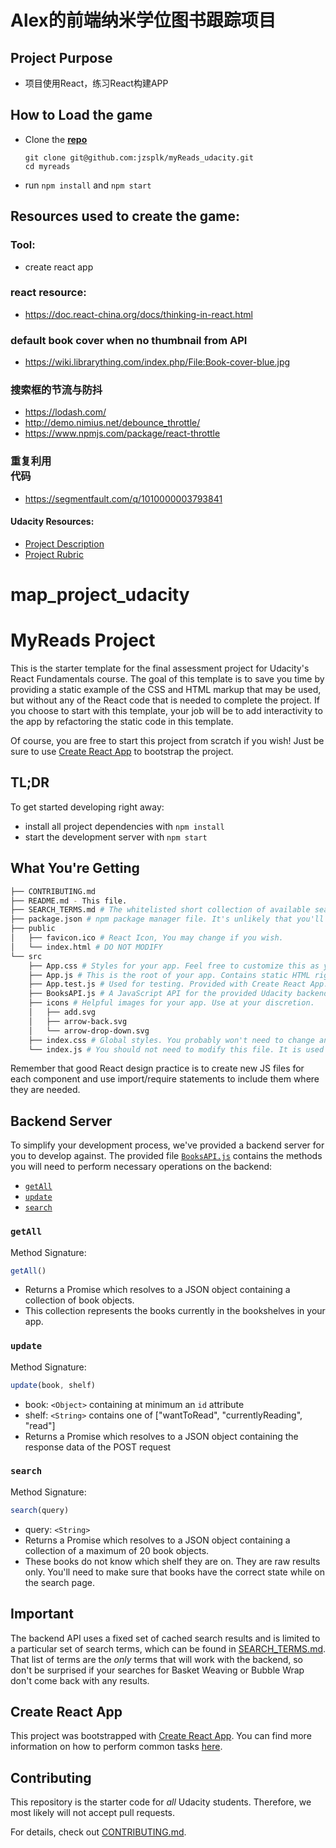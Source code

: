 Alex的前端纳米学位图书跟踪项目
====================
## Project Purpose
- 项目使用React，练习React构建APP

## How to Load the game

- Clone the **[repo](git@github.com:jzsplk/myReads_udacity.git)** 
    ```
    git clone git@github.com:jzsplk/myReads_udacity.git
    cd myreads
    ```
- run ```npm install```  and ```npm start```

## Resources used to create the game:

### Tool:

- create react app 

###  react resource:


- <https://doc.react-china.org/docs/thinking-in-react.html>

### default book cover when no thumbnail from API
- <https://wiki.librarything.com/index.php/File:Book-cover-blue.jpg>

### 搜索框的节流与防抖
- <https://lodash.com/>
- <http://demo.nimius.net/debounce_throttle/>
- <https://www.npmjs.com/package/react-throttle>

### 重复利用<div>代码
- <https://segmentfault.com/q/1010000003793841>

#### Udacity Resources:

- [Project Description](https://classroom.udacity.com/nanodegrees/nd001-cn-advanced/parts/b5ec1c28-f1d6-4a80-bcb1-6977c2411e2a/modules/bdfa2bec-c3ec-4d26-b124-68baa82662c7/lessons/5d31386c-8c1c-4f32-974d-6bf3c1062cba/concepts/e7df4589-29d8-4d49-b760-a1db72d6cbdb)
- [Project Rubric](https://review.udacity.com/#!/rubrics/1198/view)

# map_project_udacity
# MyReads Project

This is the starter template for the final assessment project for Udacity's React Fundamentals course. The goal of this template is to save you time by providing a static example of the CSS and HTML markup that may be used, but without any of the React code that is needed to complete the project. If you choose to start with this template, your job will be to add interactivity to the app by refactoring the static code in this template.

Of course, you are free to start this project from scratch if you wish! Just be sure to use [Create React App](https://github.com/facebookincubator/create-react-app) to bootstrap the project.

## TL;DR

To get started developing right away:

* install all project dependencies with `npm install`
* start the development server with `npm start`

## What You're Getting
```bash
├── CONTRIBUTING.md
├── README.md - This file.
├── SEARCH_TERMS.md # The whitelisted short collection of available search terms for you to use with your app.
├── package.json # npm package manager file. It's unlikely that you'll need to modify this.
├── public
│   ├── favicon.ico # React Icon, You may change if you wish.
│   └── index.html # DO NOT MODIFY
└── src
    ├── App.css # Styles for your app. Feel free to customize this as you desire.
    ├── App.js # This is the root of your app. Contains static HTML right now.
    ├── App.test.js # Used for testing. Provided with Create React App. Testing is encouraged, but not required.
    ├── BooksAPI.js # A JavaScript API for the provided Udacity backend. Instructions for the methods are below.
    ├── icons # Helpful images for your app. Use at your discretion.
    │   ├── add.svg
    │   ├── arrow-back.svg
    │   └── arrow-drop-down.svg
    ├── index.css # Global styles. You probably won't need to change anything here.
    └── index.js # You should not need to modify this file. It is used for DOM rendering only.
```

Remember that good React design practice is to create new JS files for each component and use import/require statements to include them where they are needed.

## Backend Server

To simplify your development process, we've provided a backend server for you to develop against. The provided file [`BooksAPI.js`](src/BooksAPI.js) contains the methods you will need to perform necessary operations on the backend:

* [`getAll`](#getall)
* [`update`](#update)
* [`search`](#search)

### `getAll`

Method Signature:

```js
getAll()
```

* Returns a Promise which resolves to a JSON object containing a collection of book objects.
* This collection represents the books currently in the bookshelves in your app.

### `update`

Method Signature:

```js
update(book, shelf)
```

* book: `<Object>` containing at minimum an `id` attribute
* shelf: `<String>` contains one of ["wantToRead", "currentlyReading", "read"]  
* Returns a Promise which resolves to a JSON object containing the response data of the POST request

### `search`

Method Signature:

```js
search(query)
```

* query: `<String>`
* Returns a Promise which resolves to a JSON object containing a collection of a maximum of 20 book objects.
* These books do not know which shelf they are on. They are raw results only. You'll need to make sure that books have the correct state while on the search page.

## Important
The backend API uses a fixed set of cached search results and is limited to a particular set of search terms, which can be found in [SEARCH_TERMS.md](SEARCH_TERMS.md). That list of terms are the _only_ terms that will work with the backend, so don't be surprised if your searches for Basket Weaving or Bubble Wrap don't come back with any results.

## Create React App

This project was bootstrapped with [Create React App](https://github.com/facebookincubator/create-react-app). You can find more information on how to perform common tasks [here](https://github.com/facebookincubator/create-react-app/blob/master/packages/react-scripts/template/README.md).

## Contributing

This repository is the starter code for _all_ Udacity students. Therefore, we most likely will not accept pull requests.

For details, check out [CONTRIBUTING.md](CONTRIBUTING.md).

